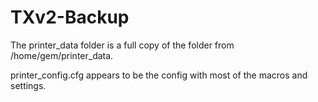 # TXv2-Backup

The printer_data folder is a full copy of the folder from /home/gem/printer_data.

printer_config.cfg appears to be the config with most of the macros and settings.
